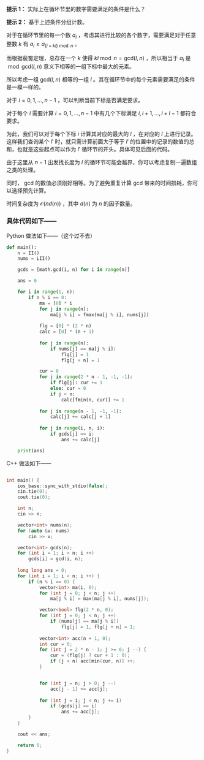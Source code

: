 **提示 1：** 实际上在循环节里的数字需要满足的条件是什么？

**提示 2：** 基于上述条件分组计数。

对于在循环节里的每一个数 $a_i$ ，考虑其进行比较的各个数字，需要满足对于任意整数 $k$ 有 $a_i\geq a_{(i+kl)\bmod n}$ 。

而根据裴蜀定理，总存在一个 $k$ 使得 $kl\bmod n=\mathrm{gcd}(l,n)$ ，所以相当于 $a_i$ 是 $\bmod \mathrm{gcd}(l,n)$ 意义下相等的一组下标中最大的元素。

所以考虑一组 $\mathrm{gcd}(l, n)$ 相等的一组 $l$ 。其在循环节中的每个元素需要满足的条件是一模一样的。

对于 $i=0,1,\dots, n-1$ ，可以判断当前下标是否满足要求。

对于每个 $l$ 需要计算 $i=0,1,\dots, n-1$ 中有几个下标满足 $i,i+1,\dots,i+l-1$ 都符合要求。

为此，我们可以对于每个下标 $i$ 计算其对应的最大的 $l$ ，在对应的 $l$ 上进行记录。这样我们查询某个 $l'$ 时，就只需计算前面大于等于 $l'$ 的位置中的记录的数值的总和，也就是这些起点可以作为 $l'$ 循环节的开头。具体可见后面的代码。

由于这里从 $n-1$ 出发找长度为 $l$ 的循环节可能会越界，你可以考虑复制一遍数组之类的处理。

同时， $\mathrm{gcd}$ 的数值必须刚好相等。为了避免重复计算 $\mathrm{gcd}$ 带来的时间损耗，你可以选择预先计算。

时间复杂度为 $\mathcal{O}(nd(n))$ ，其中 $d(n)$ 为 $n$ 的因子数量。

### 具体代码如下——

Python 做法如下——（这个过不去）

```Python []
def main():
    n = II()
    nums = LII()

    gcds = [math.gcd(i, n) for i in range(n)]

    ans = 0

    for i in range(1, n):
        if n % i == 0:
            ma = [0] * i
            for j in range(n):
                ma[j % i] = fmax(ma[j % i], nums[j])
            
            flg = [0] * (2 * n)
            calc = [0] * (n + 1)
            
            for j in range(n):
                if nums[j] == ma[j % i]:
                    flg[j] = 1
                    flg[j + n] = 1

            cur = 0
            for j in range(2 * n - 1, -1, -1):
                if flg[j]: cur += 1
                else: cur = 0
                if j < n:
                    calc[fmin(n, cur)] += 1
            
            for j in range(n - 1, -1, -1):
                calc[j] += calc[j + 1]
            
            for j in range(i, n, i):
                if gcds[j] == i:
                    ans += calc[j]

    print(ans)
```

C++ 做法如下——

```cpp []

int main() {
    ios_base::sync_with_stdio(false);
    cin.tie(0);
    cout.tie(0);

    int n;
    cin >> n;

    vector<int> nums(n);
    for (auto &v: nums)
        cin >> v;

    vector<int> gcds(n);
    for (int i = 1; i < n; i ++)
        gcds[i] = gcd(i, n);
    
    long long ans = 0;
    for (int i = 1; i < n; i ++) {
        if (n % i == 0) {
            vector<int> ma(i, 0);
            for (int j = 0; j < n; j ++)
                ma[j % i] = max(ma[j % i], nums[j]);

            vector<bool> flg(2 * n, 0);
            for (int j = 0; j < n; j ++)
                if (nums[j] == ma[j % i])
                    flg[j] = 1, flg[j + n] = 1;
            
            vector<int> acc(n + 1, 0);
            int cur = 0;
            for (int j = 2 * n - 1; j >= 0; j --) {
                cur = (flg[j] ? cur + 1 : 0);
                if (j < n) acc[min(cur, n)] ++;
            }


            for (int j = n; j > 0; j --)
                acc[j - 1] += acc[j];
            
            for (int j = i; j < n; j += i)
                if (gcds[j] == i)
                    ans += acc[j];
        }
    }

    cout << ans;

    return 0;
}
```